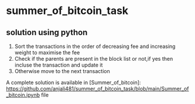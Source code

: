 # summer_of_bitcoin_task

## solution using python 



1. Sort the transactions in the order of decreasing fee and increasing weight to maximise the fee
2. Check if the parents are present in the block list or not,if yes then incluse the transaction and update it
3. Otherwise move to the next transaction

A complete solution is available in [Summer_of_bitcoin]: https://github.com/anjali481/summer_of_bitcoin_task/blob/main/Summer_of_bitcoin.ipynb file



